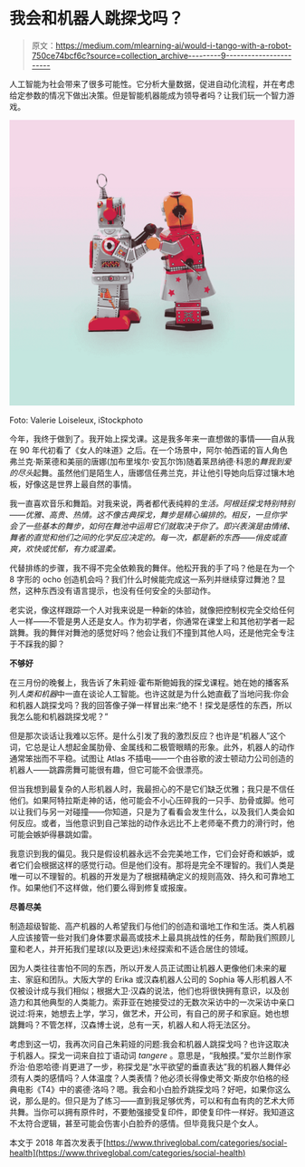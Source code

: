# 我会和机器人跳探戈吗？

> 原文：<https://medium.com/mlearning-ai/would-i-tango-with-a-robot-750ce74bcf6c?source=collection_archive---------9----------------------->

人工智能为社会带来了很多可能性。它分析大量数据，促进自动化流程，并在考虑给定参数的情况下做出决策。但是智能机器能成为领导者吗？让我们玩一个智力游戏。

![](img/7fff562abb37fd725332e118a5168565.png)

Foto: Valerie Loiseleux, iStockphoto

今年，我终于做到了。我开始上探戈课。这是我多年来一直想做的事情——自从我在 90 年代初看了《女人的味道》之后。在一个场景中，阿尔·帕西诺的盲人角色弗兰克·斯莱德和美丽的唐娜(加布里埃尔·安瓦尔饰)随着莱昂纳德·科恩的*舞我到爱的尽头*起舞。虽然他们是陌生人，唐娜信任弗兰克，并让他引导她向后穿过镶木地板，好像这是世界上最自然的事情。

我一直喜欢音乐和舞蹈。对我来说，两者都代表纯粹的*生活。阿根廷探戈特别特别——优雅、高贵、热情。这不像古典探戈，舞步是精心编排的。相反，一旦你学会了一些基本的舞步，如何在舞池中运用它们就取决于你了。即兴表演是由情绪、舞者的直觉和他们之间的化学反应决定的。每一次，都是新的东西——俏皮或直爽，欢快或忧郁，有力或温柔。*

代替排练的步骤，我不得不完全依赖我的舞伴。他松开我的手了吗？他是在为一个 8 字形的 ocho 创造机会吗？我们什么时候能完成这一系列并继续穿过舞池？显然，这种东西没有语言提示，也没有任何安全的头部动作。

老实说，像这样跟踪一个人对我来说是一种新的体验，就像把控制权完全交给任何人一样——不管是男人还是女人。作为初学者，你通常在课堂上和其他初学者一起跳舞。我的舞伴对舞池的感觉好吗？他会让我们不撞到其他人吗，还是他完全专注于不踩我的脚？

**不够好**

在三月份的晚餐上，我告诉了朱莉娅·霍布斯鲍姆我的探戈课程。她在她的播客系列*人类和机器*中一直在谈论人工智能。也许这就是为什么她直截了当地问我:你会和机器人跳探戈吗？我的回答像子弹一样冒出来:“绝不！探戈是感性的东西，所以我怎么能和机器跳探戈呢？”

但是那次谈话让我难以忘怀。是什么引发了我的激烈反应？也许是“机器人”这个词，它总是让人想起金属肋骨、金属线和二极管眼睛的形象。此外，机器人的动作通常笨拙而不平稳。试图让 Atlas 不插电——一个由谷歌的波士顿动力公司创造的机器人——跳霹雳舞可能很有趣，但它可能不会很漂亮。

但当我想到最复杂的人形机器人时，我最担心的不是它们缺乏优雅；我只是不信任他们。如果阿特拉斯走神的话，他可能会不小心压碎我的一只手、肋骨或脚。他可以让我们与另一对碰撞——你知道，只是为了看看会发生什么，以及我们人类会如何反应。或者，当他意识到自己笨拙的动作永远比不上老师毫不费力的滑行时，他可能会嫉妒得暴跳如雷。

我意识到我的偏见。我只是假设机器永远不会完美地工作，它们会好奇和嫉妒，或者它们会根据这样的感觉行动。但是他们没有。那将是完全不理智的。我们人类是唯一可以不理智的。机器的开发是为了根据精确定义的规则高效、持久和可靠地工作。如果他们不这样做，他们要么得到修复或报废。

**尽善尽美**

制造超级智能、高产机器的人希望我们与他们的创造和谐地工作和生活。类人机器人应该接管一些对我们身体要求最高或技术上最具挑战性的任务，帮助我们照顾儿童和老人，并开拓我们星球(以及更远)未经探索和不适合居住的领域。

因为人类往往害怕不同的东西，所以开发人员正试图让机器人更像他们未来的雇主、家庭和团队。大阪大学的 Erika 或汉森机器人公司的 Sophia 等人形机器人不仅被设计成与我们相似；根据大卫·汉森的说法，他们也将很快拥有意识，以及创造力和其他典型的人类能力。索菲亚在她接受过的无数次采访中的一次采访中亲口说过:将来，她想去上学，学习，做艺术，开公司，有自己的房子和家庭。她也想跳舞吗？不管怎样，汉森博士说，总有一天，机器人和人将无法区分。

考虑到这一切，我再次问自己朱莉娅的问题:我会和机器人跳探戈吗？也许这取决于机器人。探戈一词来自拉丁语动词 *tangere* 。意思是，“我触摸。”爱尔兰剧作家乔治·伯恩哈德·肖更进了一步，称探戈是“水平欲望的垂直表达”我的机器人舞伴必须有人类的感情吗？人体温度？人类表情？他必须长得像史蒂文·斯皮尔伯格的经典电影《T4》中的裘德·洛吗？嗯。我会和小白脸乔跳探戈吗？好吧，如果你这么说，那么是的。但只是为了练习——直到我足够优秀，可以和有血有肉的艺术大师共舞。当你可以拥有原件时，不要勉强接受复印件，即使复印件一样好。我知道这不太符合逻辑，甚至可能会伤害小白脸乔的感情。但毕竟我只是个女人。

本文于 2018 年首次发表于[https://www.thriveglobal.com/categories/social-health](https://www.thriveglobal.com/categories/social-health)